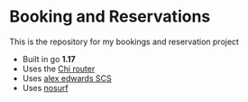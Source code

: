  # Booking and Reservations
 This is the repository for my bookings and reservation project
 
- Built in go **1.17**
- Uses the [Chi router](https://github.com/go-chi/chi)
- Uses [alex edwards SCS](https://github.com/alexedwards/scs)
- Uses [nosurf](https://github.com/justinas/nosurf)